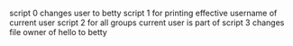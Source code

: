 script 0 changes user to betty
script 1 for printing effective username of current user
script 2 for all groups current user is part of
script 3 changes file owner of hello to betty
